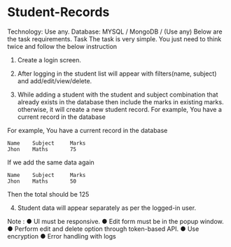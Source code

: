 # Student-Records
Technology: Use any. Database: MYSQL / MongoDB / (Use any) Below are the task requirements. Task The task is very simple. You just need to think twice and follow the below instruction

1. Create a login screen. 

2. After logging in the student list will appear with filters(name, subject) and add/edit/view/delete. 

3. While adding a student with the student and subject combination that already exists in the database then include the marks in existing marks. otherwise, it will create a new student record. For example, You have a current record in the database

For example,
 You have a current record in the database

    Name    Subject     Marks
    Jhon    Maths       75 

  If we add the same data again

    Name    Subject     Marks
    Jhon    Maths       50 

Then the total should be 125

4. Student data will appear separately as per the logged-in user.



Note : 
● UI must be responsive. 
● Edit form must be in the popup window. 
● Perform edit and delete option through token-based API. 
● Use encryption 
● Error handling with logs